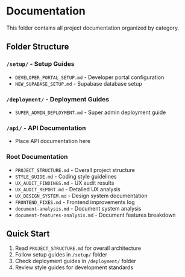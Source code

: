 # Documentation

This folder contains all project documentation organized by category.

## Folder Structure

### `/setup/` - Setup Guides
- `DEVELOPER_PORTAL_SETUP.md` - Developer portal configuration
- `NEW_SUPABASE_SETUP.md` - Supabase database setup

### `/deployment/` - Deployment Guides
- `SUPER_ADMIN_DEPLOYMENT.md` - Super admin deployment guide

### `/api/` - API Documentation
- Place API documentation here

### Root Documentation
- `PROJECT_STRUCTURE.md` - Overall project structure
- `STYLE_GUIDE.md` - Coding style guidelines
- `UX_AUDIT_FINDINGS.md` - UX audit results
- `UX_AUDIT_REPORT.md` - Detailed UX analysis
- `UX_DESIGN_SYSTEM.md` - Design system documentation
- `FRONTEND_FIXES.md` - Frontend improvements log
- `document-analysis.md` - Document system analysis
- `document-features-analysis.md` - Document features breakdown

## Quick Start
1. Read `PROJECT_STRUCTURE.md` for overall architecture
2. Follow setup guides in `/setup/` folder
3. Check deployment guides in `/deployment/` folder
4. Review style guides for development standards